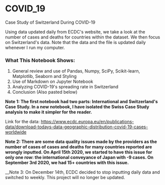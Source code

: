 # COVID_19

Case Study of Switzerland During COVID-19

Using data updated daily from ECDC's website, we take a look at the number of cases and deaths for countries within the dataset. We then focus on Switzerland's data. Note that the data and the file is updated daily whenever I run my computer.

### What This Notebook Shows:
1. General review and use of Pandas, Numpy, SciPy, Scikit-learn, Matplotlib, Seaborn and Styling
2. Use of Markdown on Jupyter Notebook
3. Analyzing COVID-19's spreading rate in Switzerland
4. Conclusion (Also pasted below)

__Note 1: The first notebook had two parts: International and Switzerland's Case Study. In a new notebook, I have isolated the Swiss Case Study analysis to make it simpler for the reader.__

Link for the  data:
https://www.ecdc.europa.eu/en/publications-data/download-todays-data-geographic-distribution-covid-19-cases-worldwide

__Note 2: There are some data quality issues made by the providers as the number of cases of cases and deaths for many countries reported are wrongly inputted. On April 15th 2020, we started to have this issue for only one row: the international conveyance of Japan with -9 cases. On September 3rd 2020, we had 15+ countries with this issue.__
 
 __Note 3: On December 14th, ECDC decided to stop inputting daily data and switched to weekly. This project will no longer be updated.
